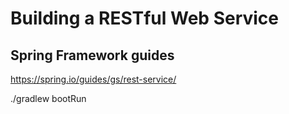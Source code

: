 # Building a RESTful Web Service
## Spring Framework guides

https://spring.io/guides/gs/rest-service/

./gradlew bootRun
